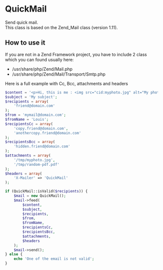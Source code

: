 QuickMail
=========

Send quick mail.  
This class is based on the Zend_Mail class (version 1.11).

How to use it
-------------------------

If you are not in a Zend Framework project, you have to include 2 class which you can found usually here:
* /usr/share/php/Zend/Mail.php
* /usr/share/php/Zend/Mail/Transport/Smtp.php

Here is a full example with Cc, Bcc, attachments and headers

```php
$content = '<p>Hi, this is me : <img src="cid:myphoto.jpg" alt="My photo" /></p>';
$subject = 'My subject';
$recipients = array(
    'friend@domain.com'
);
$from = 'mymail@domain.com';
$fromName = 'Louis';
$recipientsCc = array(
    'copy.friend@domain.com',
    'anothercopy.friend@domain.com'
);
$recipientsBcc = array(
    'hidden.friend@domain.com'
);
$attachments = array(
    '/tmp/myphoto.jpg',
    '/tmp/random-pdf.pdf'
);
$headers = array(
    'X-Mailer' => 'QuickMail'
);

if (QuickMail::isValid($recipients)) {
    $mail = new QuickMail();
    $mail->feed(
        $content,
        $subject,
        $recipients,
        $from,
        $fromName,
        $recipientsCc,
        $recipientsBcc,
        $attachments,
        $headers
    );
    $mail->send();
} else {
    echo 'One of the email is not valid';
}
```
